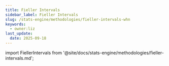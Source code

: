 ```yaml
---
title: Fieller Intervals
sidebar_label: Fieller Intervals
slug: /stats-engine/methodologies/fieller-intervals-whn
keywords:
  - owner:liz
last_update:
  date: 2025-09-18
---
```


import FiellerIntervals from '@site/docs/stats-engine/methodologies/fieller-intervals.md';

<FiellerIntervals />
